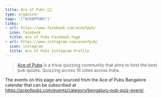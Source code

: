 ```yaml
---
title: Ace of Pubs 🙋🏽
type: organizer
tags: '["ACEOFPUBS"]'
links:
- url: https://www.facebook.com/aceofpub/
  icon: facebook
  title: Ace of Pubs Facebook Page
- url: https://www.instagram.com/aceofpub/
  icon: instagram
  title: Ace of Pubs Instagram Profile
---
```

> [Ace of Pubs](https://aceofpubs.com/) is a trivia quizzing community that
> aims to host the best pub
> quizes. Quizzing across 16 cities across India.

The events on this page are sourced from the Ace of Pubs Bangalore calendar
that can be subscribed at <https://aceofpubs.com/events/category/bengaluru-pub-quiz-event/>.